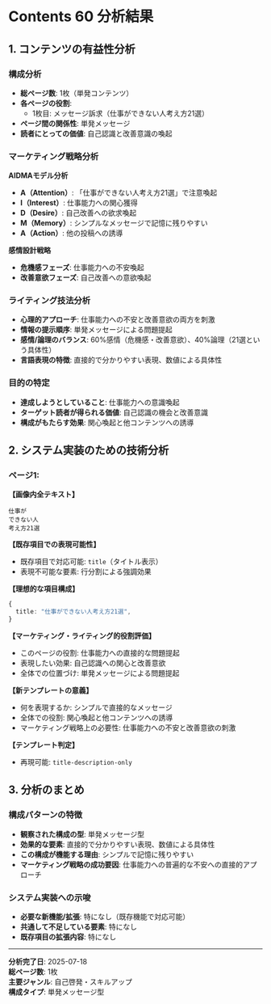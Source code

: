 # Contents 60 分析結果

## 1. コンテンツの有益性分析

### 構成分析
- **総ページ数**: 1枚（単発コンテンツ）
- **各ページの役割**: 
  - 1枚目: メッセージ訴求（仕事ができない人考え方21選）
- **ページ間の関係性**: 単発メッセージ
- **読者にとっての価値**: 自己認識と改善意識の喚起

### マーケティング戦略分析
**AIDMAモデル分析**
- **A（Attention）**: 「仕事ができない人考え方21選」で注意喚起
- **I（Interest）**: 仕事能力への関心獲得
- **D（Desire）**: 自己改善への欲求喚起
- **M（Memory）**: シンプルなメッセージで記憶に残りやすい
- **A（Action）**: 他の投稿への誘導

**感情設計戦略**
- **危機感フェーズ**: 仕事能力への不安喚起
- **改善意欲フェーズ**: 自己改善への意欲喚起

### ライティング技法分析
- **心理的アプローチ**: 仕事能力への不安と改善意欲の両方を刺激
- **情報の提示順序**: 単発メッセージによる問題提起
- **感情/論理のバランス**: 60%感情（危機感・改善意欲）、40%論理（21選という具体性）
- **言語表現の特徴**: 直接的で分かりやすい表現、数値による具体性

### 目的の特定
- **達成しようとしていること**: 仕事能力への意識喚起
- **ターゲット読者が得られる価値**: 自己認識の機会と改善意識
- **構成がもたらす効果**: 関心喚起と他コンテンツへの誘導

## 2. システム実装のための技術分析

### ページ1:
**【画像内全テキスト】**
```
仕事が
できない人
考え方21選
```

**【既存項目での表現可能性】**
- 既存項目で対応可能: `title`（タイトル表示）
- 表現不可能な要素: 行分割による強調効果

**【理想的な項目構成】**
```typescript
{
  title: "仕事ができない人考え方21選",
}
```

**【マーケティング・ライティング的役割評価】**
- このページの役割: 仕事能力への直接的な問題提起
- 表現したい効果: 自己認識への関心と改善意欲
- 全体での位置づけ: 単発メッセージによる問題提起

**【新テンプレートの意義】**
- 何を表現するか: シンプルで直接的なメッセージ
- 全体での役割: 関心喚起と他コンテンツへの誘導
- マーケティング戦略上の必要性: 仕事能力への不安と改善意欲の刺激

**【テンプレート判定】**
- 再現可能: `title-description-only`

## 3. 分析のまとめ

### 構成パターンの特徴
- **観察された構成の型**: 単発メッセージ型
- **効果的な要素**: 直接的で分かりやすい表現、数値による具体性
- **この構成が機能する理由**: シンプルで記憶に残りやすい
- **マーケティング戦略の成功要因**: 仕事能力への普遍的な不安への直接的アプローチ

### システム実装への示唆
- **必要な新機能/拡張**: 特になし（既存機能で対応可能）
- **共通して不足している要素**: 特になし
- **既存項目の拡張内容**: 特になし

---

**分析完了日**: 2025-07-18  
**総ページ数**: 1枚  
**主要ジャンル**: 自己啓発・スキルアップ  
**構成タイプ**: 単発メッセージ型